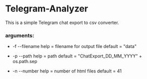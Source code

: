 <h1>Telegram-Analyzer</h1>

This is a simple Telegram chat export to csv converter.


<h3>arguments:</h3>

  * -f   --filename    help = filename for output file     default = "data"
  
  * -p   --path        help = path                         default = "ChatExport_DD_MM_YYYY" + os.path.sep
  
  * -n   --number      help = number of html files         default = 41
